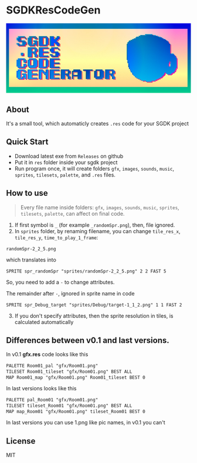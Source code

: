 # SGDKResCodeGen

![SGDKResCodeGen_logo](https://github.com/bolon667/SGDKResCodeGen/blob/main/gitPics/SGDKResCodeGen_logo.jpg)

## About

It's a small tool, which automaticly creates `.res` code for your SGDK project

## Quick Start

- Download latest exe from `Releases` on github
- Put it in `res` folder inside your sgdk project
- Run program once, it will create folders `gfx`, `images`, `sounds`, `music`, `sprites`, `tilesets`, `palette`, and `.res` files.

## How to use

> Every file name inside folders: `gfx`, `images`, `sounds`, `music`, `sprites`, `tilesets`, `palette`, can affect on final code.
1. If first symbol is `_` (for example `_randomSpr.png`), then, file ignored.
2. In `sprites` folder, by renaming filename, you can change `tile_res_x`, `tile_res_y`, `time_to_play_1_frame`:

```
randomSpr-2_2_5.png
````
which translates into

```
SPRITE spr_randomSpr "sprites/randomSpr-2_2_5.png" 2 2 FAST 5
```

So, you need to add a `-` to change attributes.

The remainder after `-`, ignored in sprite name in code

```
SPRITE spr_Debug_target "sprites/Debug/target-1_1_2.png" 1 1 FAST 2
```

3. If you don't specify attributes, then the sprite resolution in tiles, is calculated automatically 

## Differences between v0.1 and last versions.
In v0.1 **gfx.res** code looks like this
```
PALETTE Room01_pal "gfx/Room01.png"
TILESET Room01_tileset "gfx/Room01.png" BEST ALL
MAP Room01_map "gfx/Room01.png" Room01_tileset BEST 0
```
In last versions looks like this
```
PALETTE pal_Room01 "gfx/Room01.png"
TILESET tileset_Room01 "gfx/Room01.png" BEST ALL
MAP map_Room01 "gfx/Room01.png" tileset_Room01 BEST 0
```
In last versions you can use 1.png like pic names, in v0.1 you can't

## License

MIT

